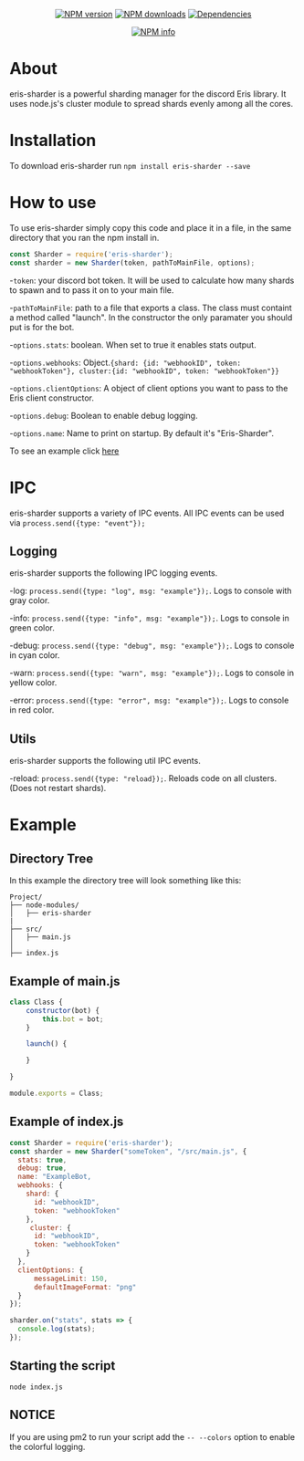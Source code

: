 <div align="center">
  <p>
    <a href="https://www.npmjs.com/package/"><img src="https://img.shields.io/npm/v/eris-sharder.svg?maxAge=3600" alt="NPM version" /></a>
    <a href="https://www.npmjs.com/package/eris-sharder"><img src="https://img.shields.io/npm/dt/eris-sharder.svg?maxAge=3600" alt="NPM downloads" /></a>
    <a href="https://david-dm.org/Discord-Sharders/eris-sharder"><img src="https://img.shields.io/david/Discord-Sharders/eris-sharder.svg?maxAge=3600" alt="Dependencies" /></a>
  </p>
  <p>
    <a href="https://nodei.co/npm/eris-sharder/"><img src="https://nodei.co/npm/eris-sharder.png?downloads=true&stars=true" alt="NPM info" /></a>
  </p>
</div>

# About
eris-sharder is a powerful sharding manager for the discord Eris library. It uses node.js's cluster module to spread shards evenly among all the cores. 

# Installation
To download eris-sharder run `npm install eris-sharder --save`

# How to use
To use eris-sharder simply copy this code and place it in a file, in the same directory that you ran the npm install in.
```javascript
const Sharder = require('eris-sharder');
const sharder = new Sharder(token, pathToMainFile, options);
```
-`token`: your discord bot token. It will be used to calculate how many shards to spawn and to pass it on to your main file.

-`pathToMainFile`: path to a file that exports a class. The class must containt a method called "launch". In the constructor the only paramater you should put is for the bot.

-`options.stats`: boolean. When set to true it enables stats output.

-`options.webhooks`: Object.```{shard: {id: "webhookID", token: "webhookToken"}, cluster:{id: "webhookID", token: "webhookToken"}}```

-`options.clientOptions`: A object of client options you want to pass to the Eris client constructor.

-`options.debug`: Boolean to enable debug logging.

-`options.name`: Name to print on startup. By default it's "Eris-Sharder".

To see an example click [here](https://github.com/Discord-Sharders/eris-sharder#example)

# IPC
eris-sharder supports a variety of IPC events. All IPC events can be used via `process.send({type: "event"});`

## Logging
eris-sharder supports the following IPC logging events.

-log: `process.send({type: "log", msg: "example"});`. Logs to console with gray color.

-info: `process.send({type: "info", msg: "example"});`. Logs to console in green color.

-debug: `process.send({type: "debug", msg: "example"});`. Logs to console in cyan color.

-warn: `process.send({type: "warn", msg: "example"});`. Logs to console in yellow color.

-error: `process.send({type: "error", msg: "example"});`. Logs to console in red color.

## Utils
eris-sharder supports the following util IPC events.

-reload: `process.send({type: "reload});`. Reloads code on all clusters. (Does not restart shards).

# Example
## Directory Tree
In this example the directory tree will look something like this:
```
Project/
├── node-modules/
│   ├── eris-sharder
|
├── src/
│   ├── main.js
│   
├── index.js
```

## Example of main.js
```javascript
class Class {
    constructor(bot) {
        this.bot = bot;
    }

    launch() {

    }

}

module.exports = Class;
```

## Example of index.js
```javascript
const Sharder = require('eris-sharder');
const sharder = new Sharder("someToken", "/src/main.js", {
  stats: true,
  debug: true,
  name: "ExampleBot,
  webhooks: {
    shard: {
      id: "webhookID",
      token: "webhookToken"
    },
     cluster: {
      id: "webhookID",
      token: "webhookToken"
    }
  },
  clientOptions: {
      messageLimit: 150,
      defaultImageFormat: "png"
  }
});

sharder.on("stats", stats => {
  console.log(stats);
});
```

## Starting the script

```
node index.js
```

## NOTICE

If you are using pm2 to run your script add the `-- --colors` option to enable the colorful logging.